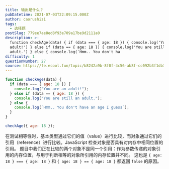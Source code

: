 ```yaml
---
title: 输出是什么？
pubDatetime: 2021-07-03T22:09:15.000Z
author: caorushizi
tags:
  - 选择题
postSlug: 779ee7ae8ed8f93e709a17be9d2111a0
description: >-
  function checkAge(data) { if (data === { age: 18 }) { console.log('You are an
  adult!') } else if (data == { age: 18 }) { console.log('You are still an
  adult.') } else { console.log(`Hmm.. You don't ha
difficulty: 1
questionNumber: 27
source: https://fe.ecool.fun/topic/b8242a9b-8f0f-4c56-ab8f-cc092b3f1db3
---
```


```javascript
function checkAge(data) {
  if (data === { age: 18 }) {
    console.log("You are an adult!");
  } else if (data == { age: 18 }) {
    console.log("You are still an adult.");
  } else {
    console.log(`Hmm.. You don't have an age I guess`);
  }
}

checkAge({ age: 18 });
```

在测试相等性时，基本类型通过它们的值（value）进行比较，而对象通过它们的引用（reference）进行比较。JavaScript 检查对象是否具有对内存中相同位置的引用。
题目中我们正在比较的两个对象不是同一个引用：作为参数传递的对象引用的内存位置，与用于判断相等的对象所引用的内存位置并不同。
这也是 `{ age: 18 } === { age: 18 }` 和 `{ age: 18 } == { age: 18 }` 都返回 `false` 的原因。
